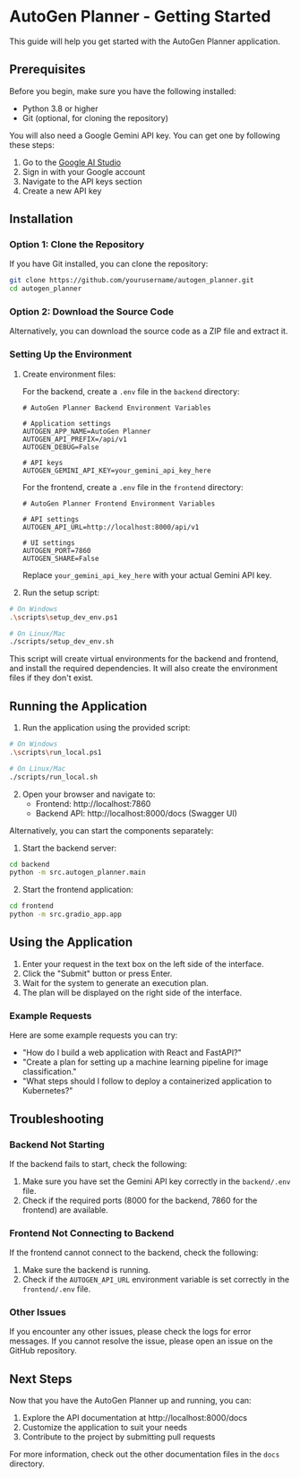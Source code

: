 # AutoGen Planner - Getting Started

This guide will help you get started with the AutoGen Planner application.

## Prerequisites

Before you begin, make sure you have the following installed:

- Python 3.8 or higher
- Git (optional, for cloning the repository)

You will also need a Google Gemini API key. You can get one by following these steps:

1. Go to the [Google AI Studio](https://ai.google.dev/)
2. Sign in with your Google account
3. Navigate to the API keys section
4. Create a new API key

## Installation

### Option 1: Clone the Repository

If you have Git installed, you can clone the repository:

```bash
git clone https://github.com/yourusername/autogen_planner.git
cd autogen_planner
```

### Option 2: Download the Source Code

Alternatively, you can download the source code as a ZIP file and extract it.

### Setting Up the Environment

1. Create environment files:

   For the backend, create a `.env` file in the `backend` directory:
   ```
   # AutoGen Planner Backend Environment Variables
   
   # Application settings
   AUTOGEN_APP_NAME=AutoGen Planner
   AUTOGEN_API_PREFIX=/api/v1
   AUTOGEN_DEBUG=False
   
   # API keys
   AUTOGEN_GEMINI_API_KEY=your_gemini_api_key_here
   ```
   
   For the frontend, create a `.env` file in the `frontend` directory:
   ```
   # AutoGen Planner Frontend Environment Variables
   
   # API settings
   AUTOGEN_API_URL=http://localhost:8000/api/v1
   
   # UI settings
   AUTOGEN_PORT=7860
   AUTOGEN_SHARE=False
   ```

   Replace `your_gemini_api_key_here` with your actual Gemini API key.

2. Run the setup script:

```bash
# On Windows
.\scripts\setup_dev_env.ps1

# On Linux/Mac
./scripts/setup_dev_env.sh
```

This script will create virtual environments for the backend and frontend, and install the required dependencies. It will also create the environment files if they don't exist.

## Running the Application

1. Run the application using the provided script:

```bash
# On Windows
.\scripts\run_local.ps1

# On Linux/Mac
./scripts/run_local.sh
```

2. Open your browser and navigate to:
   - Frontend: http://localhost:7860
   - Backend API: http://localhost:8000/docs (Swagger UI)

Alternatively, you can start the components separately:

1. Start the backend server:
```bash
cd backend
python -m src.autogen_planner.main
```

2. Start the frontend application:
```bash
cd frontend
python -m src.gradio_app.app
```

## Using the Application

1. Enter your request in the text box on the left side of the interface.
2. Click the "Submit" button or press Enter.
3. Wait for the system to generate an execution plan.
4. The plan will be displayed on the right side of the interface.

### Example Requests

Here are some example requests you can try:

- "How do I build a web application with React and FastAPI?"
- "Create a plan for setting up a machine learning pipeline for image classification."
- "What steps should I follow to deploy a containerized application to Kubernetes?"

## Troubleshooting

### Backend Not Starting

If the backend fails to start, check the following:

1. Make sure you have set the Gemini API key correctly in the `backend/.env` file.
2. Check if the required ports (8000 for the backend, 7860 for the frontend) are available.

### Frontend Not Connecting to Backend

If the frontend cannot connect to the backend, check the following:

1. Make sure the backend is running.
2. Check if the `AUTOGEN_API_URL` environment variable is set correctly in the `frontend/.env` file.

### Other Issues

If you encounter any other issues, please check the logs for error messages. If you cannot resolve the issue, please open an issue on the GitHub repository.

## Next Steps

Now that you have the AutoGen Planner up and running, you can:

1. Explore the API documentation at http://localhost:8000/docs
2. Customize the application to suit your needs
3. Contribute to the project by submitting pull requests

For more information, check out the other documentation files in the `docs` directory. 
